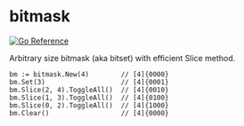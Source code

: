 # bitmask

[![Go Reference](https://pkg.go.dev/badge/github.com/astef/bitmask.svg)](https://pkg.go.dev/github.com/astef/bitmask)

Arbitrary size bitmask (aka bitset) with efficient Slice method.

	bm := bitmask.New(4)        // [4]{0000}
	bm.Set(3)                   // [4]{0001}
	bm.Slice(2, 4).ToggleAll()  // [4]{0010}
	bm.Slice(1, 3).ToggleAll()  // [4]{0100}
	bm.Slice(0, 2).ToggleAll()  // [4]{1000}
	bm.Clear()                  // [4]{0000}

